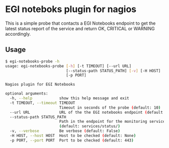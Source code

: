 # EGI noteboks plugin for nagios

This is a simple probe that contacts a EGI Notebooks endpoint
to get the latest status report of the service and return OK, CRITICAL or WARNING accordingly.

## Usage

```sh
$ egi-notebooks-probe -h
usage: egi-notebooks-probe [-h] [-t TIMEOUT] [--url URL]
                           [--status-path STATUS_PATH] [-v] [-H HOST]
                           [-p PORT]

Nagios plugin for EGI Notebooks

optional arguments:
  -h, --help            show this help message and exit
  -t TIMEOUT, --timeout TIMEOUT
                        Timeout in seconds of the probe (default: 10)
  --url URL             URL of the the EGI notebooks endpoint (default: None)
  --status-path STATUS_PATH
                        Path in the endpoint for the monitoring service
                        (default: services/status/)
  -v, --verbose         Be verbose (default: False)
  -H HOST, --host HOST  Host to be checked (default: None)
  -p PORT, --port PORT  Port to be checked (default: 443)
```
